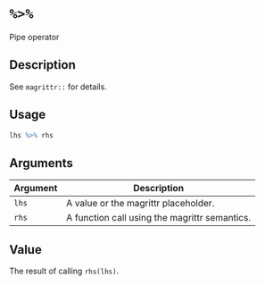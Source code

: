# `%>%`

Pipe operator


## Description

See `magrittr::` for details.


## Usage

```r
lhs %>% rhs
```


## Arguments

Argument      |Description
------------- |----------------
`lhs`     |     A value or the magrittr placeholder.
`rhs`     |     A function call using the magrittr semantics.


## Value

The result of calling `rhs(lhs)`.


